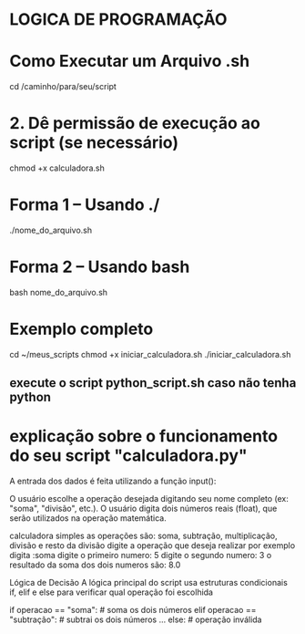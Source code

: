 # LOGICA DE PROGRAMAÇÃO 



# Como Executar um Arquivo .sh
cd /caminho/para/seu/script

# 2. Dê permissão de execução ao script (se necessário)
chmod +x calculadora.sh

# Forma 1 – Usando ./
./nome_do_arquivo.sh

# Forma 2 – Usando bash
bash nome_do_arquivo.sh

# Exemplo completo
cd ~/meus_scripts
chmod +x iniciar_calculadora.sh
./iniciar_calculadora.sh

## execute o script python_script.sh caso não tenha python





# explicação sobre o funcionamento do seu script "calculadora.py"


A entrada dos dados é feita utilizando a função input():

O usuário escolhe a operação desejada digitando seu nome completo (ex: "soma", "divisão", etc.).
O usuário digita dois números reais (float), que serão utilizados na operação matemática.


calculadora simples
as operações são: soma, subtração, multiplicação, divisão e resto da divisão
digite a operação que deseja realizar
por exemplo
digita :soma
digite o primeiro numero: 5
digite o segundo numero: 3
o resultado da soma dos dois numeros são: 8.0

 




Lógica de Decisão
A lógica principal do script usa estruturas condicionais if, elif e else para verificar qual operação foi escolhida

if operacao == "soma":
    # soma os dois números
elif operacao == "subtração":
    # subtrai os dois números
...
else:
    # operação inválida





